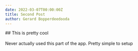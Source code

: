 ```yaml
---
date: 2022-03-07T00:00:00Z
title: Second Post
author: Gerard Bopperdeedooda
---
```

\#\# This is pretty cool<br><br>Never actually used this part of the app. Pretty simple to setup